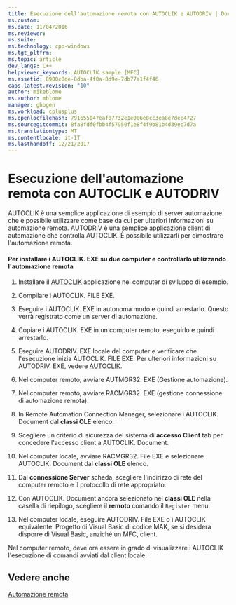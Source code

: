 ```yaml
---
title: Esecuzione dell'automazione remota con AUTOCLIK e AUTODRIV | Documenti Microsoft
ms.custom: 
ms.date: 11/04/2016
ms.reviewer: 
ms.suite: 
ms.technology: cpp-windows
ms.tgt_pltfrm: 
ms.topic: article
dev_langs: C++
helpviewer_keywords: AUTOCLIK sample [MFC]
ms.assetid: 8900c0de-8dba-4f0a-8d9e-7db77a1f4f46
caps.latest.revision: "10"
author: mikeblome
ms.author: mblome
manager: ghogen
ms.workload: cplusplus
ms.openlocfilehash: 791655047eaf07732e1e006e8cc3ea8e7dec4727
ms.sourcegitcommit: 8fa8fdf0fbb4f57950f1e8f4f9b81b4d39ec7d7a
ms.translationtype: MT
ms.contentlocale: it-IT
ms.lasthandoff: 12/21/2017
---
```

# <a name="running-remote-automation-using-autoclik-and-autodriv"></a>Esecuzione dell'automazione remota con AUTOCLIK e AUTODRIV
AUTOCLIK è una semplice applicazione di esempio di server automazione che è possibile utilizzare come base da cui per ulteriori informazioni su automazione remota. AUTODRIV è una semplice applicazione client di automazione che controlla AUTOCLIK. È possibile utilizzarli per dimostrare l'automazione remota.  
  
#### <a name="to-install-autoclikexe-on-two-machines-and-drive-it-using-remote-automation"></a>Per installare i AUTOCLIK. EXE su due computer e controllarlo utilizzando l'automazione remota  
  
1.  Installare il [AUTOCLIK](../visual-cpp-samples.md) applicazione nel computer di sviluppo di esempio.  
  
2.  Compilare i AUTOCLIK. FILE EXE.  
  
3.  Eseguire i AUTOCLIK. EXE in autonoma modo e quindi arrestarlo. Questo verrà registrato come un server di automazione.  
  
4.  Copiare i AUTOCLIK. EXE in un computer remoto, eseguirlo e quindi arrestarlo.  
  
5.  Eseguire AUTODRIV. EXE locale del computer e verificare che l'esecuzione inizia AUTOCLIK. FILE EXE. Per ulteriori informazioni su AUTODRIV. EXE, vedere [AUTOCLIK](../visual-cpp-samples.md).  
  
6.  Nel computer remoto, avviare AUTMGR32. EXE (Gestione automazione).  
  
7.  Nel computer remoto, avviare RACMGR32. EXE (gestione connessione di automazione remota).  
  
8.  In Remote Automation Connection Manager, selezionare i AUTOCLIK. Document dal **classi OLE** elenco.  
  
9. Scegliere un criterio di sicurezza del sistema di **accesso Client** tab per concedere l'accesso client a AUTOCLIK. Document.  
  
10. Nel computer locale, avviare RACMGR32. File EXE e selezionare AUTOCLIK. Document dal **classi OLE** elenco.  
  
11. Dal **connessione Server** scheda, scegliere l'indirizzo di rete del computer remoto e il protocollo di rete appropriato.  
  
12. Con AUTOCLIK. Document ancora selezionato nel **classi OLE** nella casella di riepilogo, scegliere il **remoto** comando il `Register` menu.  
  
13. Nel computer locale, eseguire AUTODRIV. File EXE o i AUTOCLIK equivalente. Progetto di Visual Basic di codice MAK, se si desidera disporre di Visual Basic, anziché un MFC, client.  
  
 Nel computer remoto, deve ora essere in grado di visualizzare i AUTOCLIK l'esecuzione di comandi avviati dal client locale.  
  
## <a name="see-also"></a>Vedere anche  
 [Automazione remota](../mfc/remote-automation.md)

